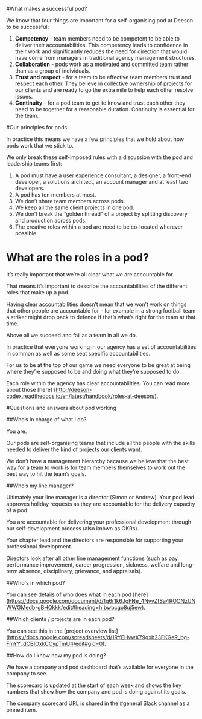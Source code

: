 #What makes a successful pod?

We know that four things are important for a self-organising pod at Deeson to be successful:

1. **Competency** - team members need to be competent to be able to deliver their accountabilities. This competency leads to confidence in their work and significantly reduces the need for direction that would have come from managers in traditional agency management structures.
2. **Collaboration** - pods work as a motivated and committed team rather than as a group of individuals. 
3. **Trust and respect** - for a team to be effective team members trust and respect each other. They believe in collective ownership of projects for our clients and are ready to go the extra mile to help each other resolve issues.
4. **Continuity** - for a pod team to get to know and trust each other they need to be together for a reasonable duration. Continuity is essential for the team. 

#Our principles for pods

In practice this means we have a few principles that we hold about how pods work that we stick to. 

We only break these self-imposed rules with a discussion with the pod and leadership teams first:

1. A pod must have a user experience consultant, a designer, a front-end developer, a solutions architect, an account manager and at least two developers.
2. A pod has ten members at most. 
3. We don’t share team members across pods.
4. We keep all the same client projects in one pod.
5. We don’t break the “golden thread” of a project by splitting discovery and production across pods.
6. The creative roles within a pod are need to be co-located wherever possible.

# What are the roles in a pod?

It’s really important that we’re all clear what we are accountable for. 

That means it’s important to describe the accountabilities of the different roles that make up a pod. 

Having clear accountabilities doesn’t mean that we won’t work on things that other people are accountable for - for example in a strong football team a striker might drop back to defence if that’s what’s right for the team at that time. 

Above all we succeed and fail as a team in all we do. 

In practice that everyone working in our agency has a set of accountabilities in common as well as some seat specific accountabilities. 

For us to be at the top of our game we need everyone to be great at being where they’re supposed to be and doing what they’re supposed to do. 

Each role within the agency has clear accountabilities. You can read more about those [here] (http://deeson-codex.readthedocs.io/en/latest/handbook/roles-at-deeson/).

#Questions and answers about pod working

##Who’s in charge of what I do?

You are. 

Our pods are self-organising teams that include all the people with the skills needed to deliver the kind of projects our clients want. 

We don’t have a management hierarchy because we believe that the best way for a team to work is for team members themselves to work out the best way to hit the team’s goals.

##Who’s my line manager?

Ultimately your line manager is a director (Simon or Andrew). Your pod lead approves holiday requests as they are accountable for the delivery capacity of a pod.

You are accountable for delivering your professional development through our self-development process (also known as OKRs). 

Your chapter lead and the directors are responsible for supporting your professional development. 

Directors look after all other line management functions (such as pay, performance improvement, career progression, sickness, welfare and long-term absence, disciplinary, grievance, and appraisals).

##Who's in which pod?

You can see details of who does what in each pod [here] (https://docs.google.com/document/d/1g6r1k6JgFNe_4NvvZfSa4ROONzUNWWGMedb-gBHQkkk/edit#heading=h.bwbcgo8uj5ew). 

##Which clients / projects are in each pod?

You can see this in the [project overview list] (https://docs.google.com/spreadsheets/d/1RYEHvwX79gxh23FKGeR_bg-FmYY_dCBIOxkCCypTmU4/edit#gid=0).

##How do I know how my pod is doing?

We have a company and pod dashboard that’s available for everyone in the company to see. 

The scorecard is updated at the start of each week and shows the key numbers that show how the company and pod is doing against its goals. 

The company scorecard URL is shared in the #general Slack channel as a pinned item.
